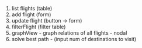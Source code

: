 1. list flights (table)
4. add flight (form)
2. update flight (button -> form)
3. filterFlight (filter table)
5. graphView - graph relations of all flights - nodal
6. solve best path - (input num of destinations to visit)
